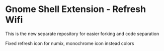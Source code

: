 # Gnome Shell Extension - Refresh Wifi
This is the new separate repository for easier forking and code separation

Fixed refresh icon for numix, monochrome icon instead colors
